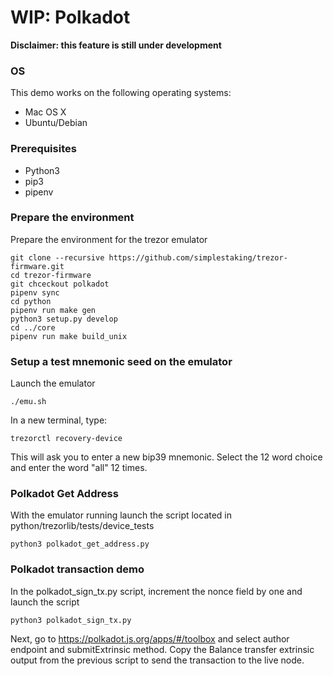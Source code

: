 # WIP: Polkadot

**Disclaimer: this feature is still under development**

### OS
This demo works on the following operating systems:
- Mac OS X
- Ubuntu/Debian

### Prerequisites

- Python3
- pip3
- pipenv

### Prepare the environment

Prepare the environment for the trezor emulator


    git clone --recursive https://github.com/simplestaking/trezor-firmware.git
    cd trezor-firmware
    git chceckout polkadot
    pipenv sync
    cd python
    pipenv run make gen
    python3 setup.py develop
    cd ../core
    pipenv run make build_unix



### Setup a test mnemonic seed on the emulator

Launch the emulator

    ./emu.sh
    
In a new terminal, type:

    trezorctl recovery-device

This will ask you to enter a new bip39 mnemonic. Select the 12 word choice and enter the word "all" 12 times.


### Polkadot Get Address

With the emulator running launch the script located in python/trezorlib/tests/device_tests

    python3 polkadot_get_address.py

### Polkadot transaction demo

In the polkadot_sign_tx.py script, increment the nonce field by one and launch the script

    python3 polkadot_sign_tx.py

Next, go to https://polkadot.js.org/apps/#/toolbox and select author endpoint and submitExtrinsic method. Copy the
Balance transfer extrinsic output from the previous script to send the transaction to the live node.